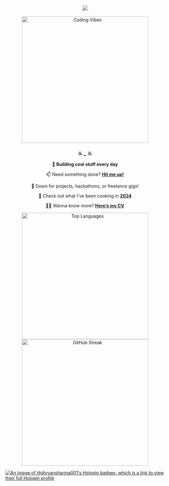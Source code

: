 <h1 align="center">
    <img src="https://readme-typing-svg.herokuapp.com/?font=Righteous&size=35&center=true&vCenter=true&width=600&height=70&duration=2000&lines=Welcome+to+my+Profile!+✨;I'm+Divyansh+Sharma!;A+Passionate+Developer;From+India+🇮🇳" />
</h1>

<div align="center">
    <img align="center" alt="Coding Vibes" width="400" src="https://user-images.githubusercontent.com/74038190/225813708-98b745f2-7d22-48cf-9150-083f1b00d6c9.gif">
</div>

<div align="center">
    <h3>♨︎ _ ♨︎</h3>
    <p>🤖 <strong>Building cool stuff every day</strong></p>
    <p>📫 Need something done? <strong><a href="mailto:connectwithdivyansharma@gmail.com">Hit me up!</a></strong></p>
    <p>💼 Down for projects, hackathons, or freelance gigs!</p>
    <p>🍴 Check out what I’ve been cooking in <a href="https://pickled-bus-e0a.notion.site/My-2024-Builds-15ba07d09411801182daefdefb026fe3"><strong>2024</strong></a></p>
    <p>👨‍💻 Wanna know more? <a href="https://drive.google.com/file/d/169INVWhYoTZ9NuveS2p_efHMKkDJqTfO/view"><strong>Here’s my CV</strong></a></p>
</div>

<div align="center">
    <img src="https://github-readme-stats.vercel.app/api/top-langs/?username=divyansharma001&layout=compact&hide=css,scss,html&theme=tokyonight" alt="Top Languages" width="400"/>
</div>

<div align="center">
    <img src="https://github-readme-streak-stats.herokuapp.com?user=divyansharma001&theme=radical" alt="GitHub Streak" width="400"/>
</div>

[![An image of @divyansharma001's Holopin badges, which is a link to view their full Holopin profile](https://holopin.me/divyansharma001)](https://holopin.io/@divyansharma001)
